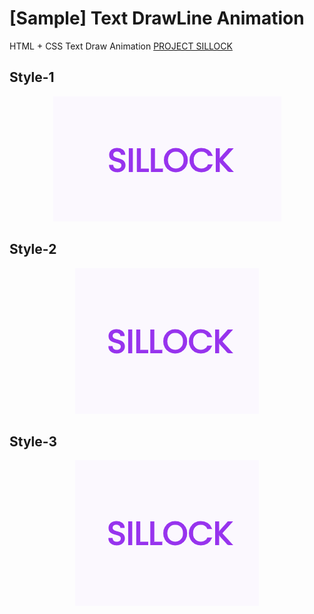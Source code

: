 # [Sample] Text DrawLine Animation

HTML + CSS Text Draw Animation [PROJECT SILLOCK](https://github.com/byobl)

## Style-1

<p align=center>
  <img src="img/sillock-style1.gif">
</p>

## Style-2

<p align=center>
  <img src="img/sillock-style2.gif">
</p>

## Style-3

<p align=center>
  <img src="img/sillock-style3.gif">
</p>
